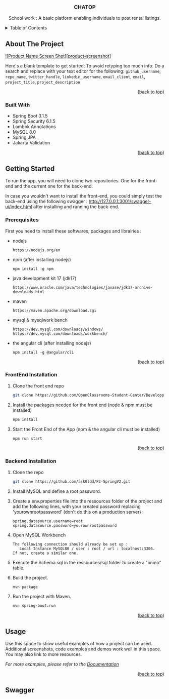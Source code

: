 <a name="readme-top"></a>

<!-- PROJECT SHIELDS -->
<!--
*** I'm using markdown "reference style" links for readability.
*** Reference links are enclosed in brackets [ ] instead of parentheses ( ).
*** See the bottom of this document for the declaration of the reference variables
*** for contributors-url, forks-url, etc. This is an optional, concise syntax you may use.
*** https://www.markdownguide.org/basic-syntax/#reference-style-links
-->

<h3 align="center">CHATOP</h3>

<p align="center">
School work : A basic platform enabling individuals to post rental listings.
</p>



<!-- TABLE OF CONTENTS -->
<details>
  <summary>Table of Contents</summary>
  <ol>
    <li>
      <a href="#about-the-project">About The Project</a>
      <ul>
        <li><a href="#built-with">Built With</a></li>
      </ul>
    </li>
    <li>
      <a href="#getting-started">Getting Started</a>
      <ul>
        <li><a href="#prerequisites">Prerequisites</a></li>
        <li><a href="#frontend-installation">Frontend Installation</a></li>
        <li><a href="#backend-installation">Backend Installation</a></li>
      </ul>
    </li>
    <li><a href="#usage">Usage</a></li>
    <li><a href="#swagger">Swagger</a></li>
  </ol>
</details>



<!-- ABOUT THE PROJECT -->
## About The Project

[![Product Name Screen Shot][product-screenshot]](https://example.com)

Here's a blank template to get started: To avoid retyping too much info. Do a search and replace with your text editor for the following: `github_username`, `repo_name`, `twitter_handle`, `linkedin_username`, `email_client`, `email`, `project_title`, `project_description`

<p align="right">(<a href="#readme-top">back to top</a>)</p>



### Built With

* Spring Boot 3.1.5
* Spring Security 6.1.5
* Lombok Annotations
* MySQL 8.0
* Spring JPA
* Jakarta Validation

<p align="right">(<a href="#readme-top">back to top</a>)</p>



<!-- GETTING STARTED -->
## Getting Started

To run the app, you will need to clone two repositories. One for the front-end and the current one for the back-end.

In case you wouldn't want to install the front-end, you could simply test the back-end using the following swagger : http://127.0.0.1:3001/swagger-ui/index.html after installing and running the back-end.

### Prerequisites

First you need to install these softwares, packages and librairies :
* nodejs
   ```
   https://nodejs.org/en
   ```
* npm (after installing nodejs)
    ```
    npm install -g npm
    ```
* java development kit 17 (jdk17)
   ```
   https://www.oracle.com/java/technologies/javase/jdk17-archive-downloads.html
   ```
* maven
   ```
   https://maven.apache.org/download.cgi
   ```
* mysql & mysqlwork bench
   ```
   https://dev.mysql.com/downloads/windows/
   https://dev.mysql.com/downloads/workbench/
   ```

* the angular cli (after installing nodejs)
    ```
    npm install -g @angular/cli
    ```
  
<p align="right">(<a href="#readme-top">back to top</a>)</p>



### FrontEnd Installation

1. Clone the front end repo
   ```sh
   git clone https://github.com/OpenClassrooms-Student-Center/Developpez-le-back-end-en-utilisant-Java-et-Spring.git
   ```

2. Install the packages needed for the front end (node & npm must be installed)
   ```sh
   npm install
   ```
   
3. Start the Front End of the App (npm & the angular cli must be installed)
    ```sh
    npm run start
    ```
   
<p align="right">(<a href="#readme-top">back to top</a>)</p>



### Backend Installation

1. Clone the repo
   ```sh
   git clone https://github.com/ask0ldd/P3-SpringV2.git
   ```
2. Install MySQL and define a root password.

3. Create a env.properties file into the ressources folder of the project and add the following lines, with your created password replacing 'yourownrootpassword' (don't do this on a production server) :
    ```
    spring.datasource.username=root
    spring.datasource.password=yourownrootpassword
    ```
4. Open MySQL Workbench
    ```
    The following connection should already be set up : 
       Local Instance MySQL80 / user : root / url : localhost:3306.
    If not, create a similar one.
    ```
5. Execute the Schema.sql in the ressources/sql folder to create a "immo" table.

6. Build the project.
    ```sh
    mvn package
    ```

7. Run the project with Maven.
    ```sh
    mvn spring-boot:run
    ```

<p align="right">(<a href="#readme-top">back to top</a>)</p>


<!-- USAGE EXAMPLES -->
## Usage

Use this space to show useful examples of how a project can be used. Additional screenshots, code examples and demos work well in this space. You may also link to more resources.

_For more examples, please refer to the [Documentation](https://example.com)_

<p align="right">(<a href="#readme-top">back to top</a>)</p>

<!-- SWAGGER -->
## Swagger

